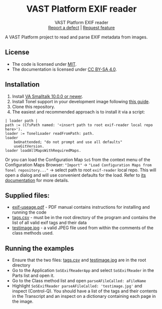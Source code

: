 
<p align="center">
<!---<img src="assets/logos/128x128.png">-->
 <h1 align="center">VAST Platform EXIF reader</h1>
  <p align="center">
    VAST Platform EXIF reader
    <!---
    <br>
    <a href="docs/"><strong>Explore the docs »</strong></a>
    <br>
    -->
    <br>
    <a href="https://github.com/instantiations/exif-reader/issues/new?labels=Type%3A+Defect">Report a defect</a>
    |
    <a href="https://github.com/instantiations/exif-reader/issues/new?labels=Type%3A+Feature">Request feature</a>
  </p>
</p>


A VAST Platform project to read and parse EXIF metadata from images.


## License
- The code is licensed under [MIT](LICENSE).
- The documentation is licensed under [CC BY-SA 4.0](http://creativecommons.org/licenses/by-sa/4.0/).


## Installation

1. Install [VA Smalltalk 10.0.0 or newer](https://www.instantiations.com/products/vasmalltalk/download.html).
2. Install Tonel support in your development image following [this guide](https://github.com/vasmalltalk/tonel-vast#installation).
3. Clone this repository.
4. The easiest and recommended approach is to install it via a script:

```smalltalk
| loader path |
path := (CfsPath named: '<insert path to root exif-reader local repo here>').
loader := TonelLoader readFromPath: path.
loader
	beUnattended; "do not prompt and use all defaults"
	useGitVersion.
loader loadAllMapsWithRequiredMaps.
```

Or you can load the Configuration Map `SoS` from the context menu of the Configuration Maps Browser: `"Import"` -> `"Load Configuration Maps from Tonel repository..."` -> select path to root `exif-reader` local repo. This will open a dialog and will use convenient defaults for the load. Refer to [its documentation](https://github.com/instantiations/tonel-vast#using-gui-menus) for more details.

## Supplied files:

- [exif-useage.pdf](assets/docs/exif-usage)  - PDF manual contains instructions for installing and running the code
- [tags.csv](assets/data/tags.csv) - must be in the root directory of the program and contains the list of all valid exif tags and their data
- [testimage.jpg](assets/test/testImage.jpg) - a valid JPEG file used from within the comments of the class methods used.


## Running the examples

- Ensure that the two files: [tags.csv](assets/data/tags.csv) and [testimage.jpg](assets/test/testImage.jpg) are in the root directory
- Go to the Application `SoSExifReaderApp` and select `SoSExifReader` in the Parts list and open it.
- Go to the Class method list and open `parseAFileCalled: aFileName`
- Highlight  `SoSExifReader parseAFileCalled: 'testimage.jpg'`  and inspect (Control-Q). You should have a list of the tags and their contents in the Transcript and an inspect on a dictionary containing each page in the image.

